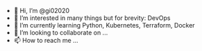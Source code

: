 - 👋 Hi, I’m @gi02020
- 👀 I’m interested in many things but for brevity: DevOps
- 🌱 I’m currently learning Python, Kubernetes, Terraform, Docker
- 💞️ I’m looking to collaborate on ...
- 📫 How to reach me ...

<!---
gi02020/gi02020 is a ✨ special ✨ repository because its `README.md` (this file) appears on your GitHub profile.
You can click the Preview link to take a look at your changes.
--->
